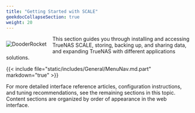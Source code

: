 ```yaml
---
title: "Getting Started with SCALE"
geekdocCollapseSection: true
weight: 20
---
```


<div style="float: left;margin-right: 1rem;">

![DooderRocket](/images/DooderRocket.jpg "Blast Off!")

</div>

This section guides you through installing and accessing TrueNAS SCALE, storing, backing up, and sharing data, and expanding TrueNAS with different applications solutions.

{{< include file="static/includes/General/MenuNav.md.part" markdown="true" >}}

For more detailed interface reference articles, configuration instructions, and tuning recommendations, see the remaining sections in this topic.
Content sections are organized by order of appearance in the web interface.
